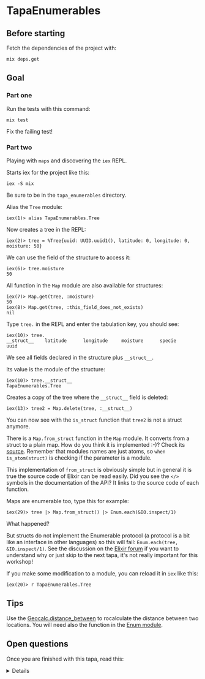 # TapaEnumerables

## Before starting

Fetch the dependencies of the project with:

```
mix deps.get
```

## Goal

### Part one

Run the tests with this command:

```
mix test
```

Fix the failing test!

### Part two

Playing with `maps` and discovering the `iex` REPL.

Starts iex for the project like this:

`iex -S mix`

Be sure to be in the `tapa_enumerables` directory.

Alias the `Tree` module:

```
iex(1)> alias TapaEnumerables.Tree
```

Now creates a tree in the REPL:

```
iex(2)> tree = %Tree{uuid: UUID.uuid1(), latitude: 0, longitude: 0, moisture: 50}
```

We can use the field of the structure to access it:

```
iex(6)> tree.moisture
50
```

All function in the `Map` module are also available for structures:

```
iex(7)> Map.get(tree, :moisture)
50
iex(8)> Map.get(tree, :this_field_does_not_exists)
nil
```

Type `tree.` in the REPL and enter the tabulation key, you should see:

```
iex(10)> tree.
__struct__    latitude      longitude     moisture      specie
uuid
```

We see all fields declared in the structure plus `__struct__`.

Its value is the module of the structure:

```
iex(10)> tree.__struct__
TapaEnumerables.Tree
```

Creates a copy of the tree where the `__struct__` field is deleted:

```
iex(13)> tree2 = Map.delete(tree, :__struct__)
```

You can now see with the `is_struct` function that `tree2` is not a struct anymore.

There is a `Map.from_struct` function in the `Map` module. It converts from a
struct to a plain map. How do you think it is implemented :-)? Check its [source](https://github.com/elixir-lang/elixir/blob/v1.14.2/lib/elixir/lib/map.ex#L999). Remember that modules names are just atoms, so `when is_atom(struct)` is checking if the parameter is a module.

This implementation of `from_struct` is obviously simple but in general it is
true the source code of Elixir can be read easily. Did you see the `</>` symbols
in the documentation of the API? It links to the source code of each function.

Maps are enumerable too, type this for example:

```
iex(29)> tree |> Map.from_struct() |> Enum.each(&IO.inspect/1)
```

What happened?

But structs do not implement the Enumerable protocol (a protocol is a bit like
an interface in other languages) so this will fail: `Enum.each(tree,
&IO.inspect/1)`. See the discussion on the [Elixir
forum](https://elixirforum.com/t/access-behaviour-on-structs/11003/2) if you
want to understand why or just skip to the next tapa, it's not really important
for this workshop!

If you make some modification to a module, you can reload it in `iex` like this:

```
iex(20)> r TapaEnumerables.Tree
```



## Tips

Use the [Geocalc.distance_between](https://github.com/yltsrc/geocalc) to
rocalculate the distance between two locations. You will need also the function in the [Enum module](`https://hexdocs.pm/elixir/1.14.2/Enum.html`).

## Open questions

Once you are finished with this tapa, read this:

<details>

We tasted `filter`, `map` and `reduce`. There are many other functions in the
`Enum` module but these three are the most used.

When using `Enum.map` twice on a collection, for example with the pipe (`|>`)
operator, we iterate twice on the elements of the list. The performance will be
poor if we have a lot of operations or a lot of elements. We could use only one
call to `map` and do the two operations inside it but what we gain in efficiency
we then loose in composability. The `Stream` modules allows to calculate
elements in a lazy way, solving this problem. It also allows to consume some data
on demand, for example if we need to read a huge file and not load everything at
once in memory (see https://hexdocs.pm/elixir/1.14.2/File.html#stream!/3).

All Elixir collections implements the Enumerable protocol so the functions in
the `Enum` module are valid for all of them, not only for lists!

Do your language of choice offers a way to unify collections under a common
interface? Does it offer streams as part of the standard library or with an
external library?

</details>
